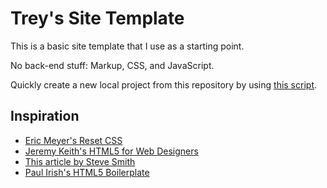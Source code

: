 # Trey's Site Template

This is a basic site template that I use as a starting point.

No back-end stuff: Markup, CSS, and JavaScript.

Quickly create a new local project from this repository by using [this script](http://gist.github.com/292032 "gist: 292032 - Create a new project based on my site-template project.- GitHub").

## Inspiration

- [Eric Meyer's Reset CSS](http://meyerweb.com/eric/tools/css/reset/)
- [Jeremy Keith's HTML5 for Web Designers](http://books.alistapart.com/products/html5-for-web-designers)
- [This article by Steve Smith](http://orderedlist.com/our-writing/resources/html-css/structural-tags-in-html5/)
- [Paul Irish's HTML5 Boilerplate](http://html5boilerplate.com/)
